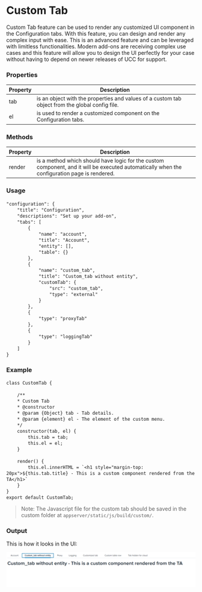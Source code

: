 # Custom Tab

Custom Tab feature can be used to render any customized UI component in the Configuration tabs. With this feature, you can design and render any complex input with ease. This is an advanced feature and can be leveraged with limitless functionalities. Modern add-ons are receiving complex use cases and this feature will allow you to design the UI perfectly for your case without having to depend on newer releases of UCC for support.

### Properties

| Property | Description                                                                                        |
| -------- | -------------------------------------------------------------------------------------------------- |
| tab      | is an object with the properties and values of a custom tab object from the global config file. |
| el       | is used to render a customized component on the Configuration tabs. |

### Methods

| Property | Description                                                              |
| -------- | ------------------------------------------------------------------------ |
| render   | is a method which should have logic for the custom component, and it will be executed automatically when the configuration page is rendered. |

### Usage

```
"configuration": {
    "title": "Configuration",
    "descriptions": "Set up your add-on",
    "tabs": [
        {
            "name": "account",
            "title": "Account",
            "entity": [],
            "table": {}
        },
        {
            "name": "custom_tab",
            "title": "Custom_tab without entity",
            "customTab": {
                "src": "custom_tab",
                "type": "external"
            }
        },
        {
            "type": "proxyTab"
        },
        {
            "type": "loggingTab"
        }
    ]
}
```

### Example

```
class CustomTab {

    /**
    * Custom Tab
    * @constructor
    * @param {Object} tab - Tab details.
    * @param {element} el - The element of the custom menu.
    */
    constructor(tab, el) {
        this.tab = tab;
        this.el = el;
    }

    render() {
        this.el.innerHTML = `<h1 style="margin-top: 20px">${this.tab.title} - This is a custom component rendered from the TA</h1>`
    }
}
export default CustomTab;
```

> Note: The Javascript file for the custom tab should be saved in the custom folder at `appserver/static/js/build/custom/`.

### Output

This is how it looks in the UI:

![image](../images/custom_ui_extensions/Custom_Tab_Output.png)
